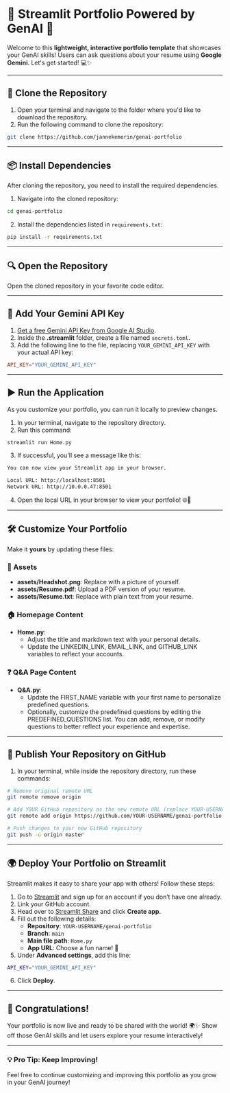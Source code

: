 # 🎉 Streamlit Portfolio Powered by GenAI 🚀

Welcome to this **lightweight, interactive portfolio template** that showcases your GenAI skills! Users can ask questions about your resume using **Google Gemini**. Let's get started! 💻✨

---

## 🚀 Clone the Repository

1. Open your terminal and navigate to the folder where you'd like to download the repository.
2. Run the following command to clone the repository:

```bash
git clone https://github.com/jannekemorin/genai-portfolio
```

---

## 📦 Install Dependencies

After cloning the repository, you need to install the required dependencies.

1. Navigate into the cloned repository:

```bash
cd genai-portfolio
```

2. Install the dependencies listed in `requirements.txt`:

```bash
pip install -r requirements.txt
```

---

## 🔍 Open the Repository

Open the cloned repository in your favorite code editor.

---

## 🔑 Add Your Gemini API Key

1. [Get a free Gemini API Key from Google AI Studio](https://aistudio.google.com/app/apikey).
2. Inside the **.streamlit** folder, create a file named `secrets.toml`.
3. Add the following line to the file, replacing `YOUR_GEMINI_API_KEY` with your actual API key:

```toml
API_KEY="YOUR_GEMINI_API_KEY"
```

---

## ▶️ Run the Application

As you customize your portfolio, you can run it locally to preview changes.

1. In your terminal, navigate to the repository directory.
2. Run this command:

```bash
streamlit run Home.py
```

3. If successful, you'll see a message like this:

```bash
You can now view your Streamlit app in your browser.

Local URL: http://localhost:8501
Network URL: http://10.0.0.47:8501
```

4. Open the local URL in your browser to view your portfolio! 🌐🎉

---

## 🛠 Customize Your Portfolio

Make it **yours** by updating these files:

### 📸 Assets

- **assets/Headshot.png**: Replace with a picture of yourself.
- **assets/Resume.pdf**: Upload a PDF version of your resume.
- **assets/Resume.txt**: Replace with plain text from your resume.

### 🏠 Homepage Content

- **Home.py**:
  - Adjust the title and markdown text with your personal details.
  - Update the LINKEDIN_LINK, EMAIL_LINK, and GITHUB_LINK variables to reflect your accounts.

### ❓ Q&A Page Content

- **Q&A.py**:
  - Update the FIRST_NAME variable with your first name to personalize predefined questions.
  - Optionally, customize the predefined questions by editing the PREDEFINED_QUESTIONS list. You can add, remove, or modify questions to better reflect your experience and expertise.

---

## 🚀 Publish Your Repository on GitHub

1. In your terminal, while inside the repository directory, run these commands:

```bash
# Remove original remote URL
git remote remove origin

# Add YOUR GitHub repository as the new remote URL (replace YOUR-USERNAME)
git remote add origin https://github.com/YOUR-USERNAME/genai-portfolio.git

# Push changes to your new GitHub repository
git push -u origin master
```

---

## 🌍 Deploy Your Portfolio on Streamlit

Streamlit makes it easy to share your app with others! Follow these steps:

1. Go to [Streamlit](https://streamlit.io/) and sign up for an account if you don’t have one already.
2. Link your GitHub account.
3. Head over to [Streamlit Share](https://share.streamlit.io/) and click **Create app**.
4. Fill out the following details:
   - **Repository**: `YOUR-USERNAME/genai-portfolio`
   - **Branch**: `main`
   - **Main file path**: `Home.py`
   - **App URL**: Choose a fun name! 🎨
5. Under **Advanced settings**, add this line:

```bash
API_KEY="YOUR_GEMINI_API_KEY"
```

6. Click **Deploy**.

---

## 🎉 Congratulations!

Your portfolio is now live and ready to be shared with the world! 🌍✨ Show off those GenAI skills and let users explore your resume interactively!

---

### 💡 Pro Tip: Keep Improving!

Feel free to continue customizing and improving this portfolio as you grow in your GenAI journey!